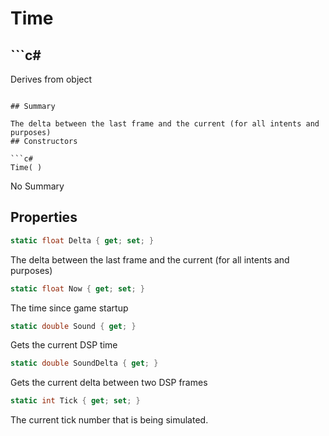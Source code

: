 # Time

## ```c#
Derives from object
```

## Summary

The delta between the last frame and the current (for all intents and purposes)
## Constructors

```c#
Time( ) 
```
No Summary
## Properties

```c#
static float Delta { get; set; } 
```
The delta between the last frame and the current (for all intents and purposes)
```c#
static float Now { get; set; } 
```
The time since game startup
```c#
static double Sound { get; } 
```
Gets the current DSP time
```c#
static double SoundDelta { get; } 
```
Gets the current delta between two DSP frames
```c#
static int Tick { get; set; } 
```
The current tick number that is being simulated.
